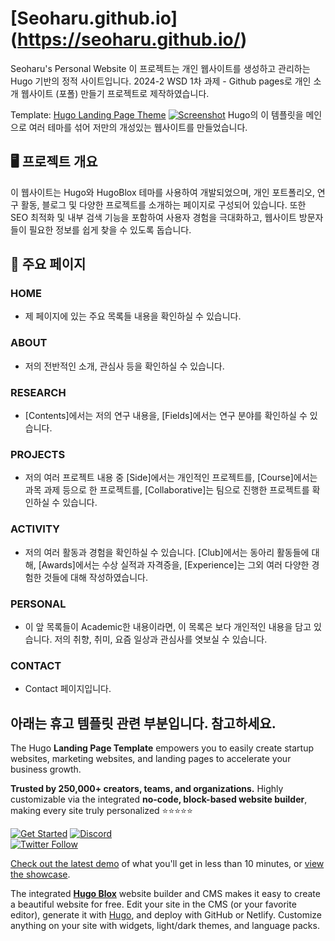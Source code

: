 # [Seoharu.github.io] (https://seoharu.github.io/)

Seoharu's Personal Website
이 프로젝트는 개인 웹사이트를 생성하고 관리하는 Hugo 기반의 정적 사이트입니다. 
2024-2 WSD 1차 과제 - Github pages로 개인 소개 웹사이트 (포폴) 만들기 프로젝트로 제작하였습니다.



Template: [Hugo Landing Page Theme](https://github.com/HugoBlox/theme-landing-page)
[![Screenshot](https://raw.githubusercontent.com/HugoBlox/theme-landing-page/main/.github/preview.webp)](https://hugoblox.com/templates/)
Hugo의 이 템플릿을 메인으로 여러 테마를 섞어 저만의 개성있는 웹사이트를 만들었습니다. 

## 🖥️  프로젝트 개요
이 웹사이트는 Hugo와 HugoBlox 테마를 사용하여 개발되었으며, 개인 포트폴리오, 연구 활동, 블로그 및 다양한 프로젝트를 소개하는 페이지로 구성되어 있습니다.
또한 SEO 최적화 및 내부 검색 기능을 포함하여 사용자 경험을 극대화하고, 웹사이트 방문자들이 필요한 정보를 쉽게 찾을 수 있도록 돕습니다.

## 🚀  주요 페이지
### HOME
- 제 페이지에 있는 주요 목록들 내용을 확인하실 수 있습니다.
### ABOUT
- 저의 전반적인 소개, 관심사 등을 확인하실 수 있습니다.
### RESEARCH
- [Contents]에서는 저의 연구 내용을, [Fields]에서는 연구 분야를 확인하실 수 있습니다.
### PROJECTS
- 저의 여러 프로젝트 내용 중 [Side]에서는 개인적인 프로젝트를, [Course]에서는 과목 과제 등으로 한 프로젝트를, [Collaborative]는 팀으로 진행한 프로젝트를 확인하실 수 있습니다.
### ACTIVITY
- 저의 여러 활동과 경험을 확인하실 수 있습니다. [Club]에서는 동아리 활동들에 대해, [Awards]에서는 수상 실적과 자격증을, [Experience]는 그외 여러 다양한 경험한 것들에 대해 작성하였습니다.
### PERSONAL
- 이 앞 목록들이 Academic한 내용이라면, 이 목록은 보다 개인적인 내용을 담고 있습니다. 저의 취향, 취미, 요즘 일상과 관심사를 엿보실 수 있습니다.
### CONTACT
- Contact 페이지입니다.




## 아래는 휴고 템플릿 관련 부분입니다. 참고하세요.
The Hugo **Landing Page Template** empowers you to easily create startup websites, marketing websites, and landing pages to accelerate your business growth.

️**Trusted by 250,000+ creators, teams, and organizations.** Highly customizable via the integrated **no-code, block-based website builder**, making every site truly personalized ⭐⭐⭐⭐⭐

[![Get Started](https://img.shields.io/badge/-Get%20started-ff4655?style=for-the-badge)](https://hugoblox.com/templates/)
[![Discord](https://img.shields.io/discord/722225264733716590?style=for-the-badge)](https://discord.com/channels/722225264733716590/742892432458252370/742895548159492138)  
[![Twitter Follow](https://img.shields.io/twitter/follow/GetResearchDev?label=Follow%20on%20Twitter)](https://twitter.com/GetResearchDev)

[Check out the latest demo](https://theme-landing-page.netlify.app) of what you'll get in less than 10 minutes, or [view the showcase](https://hugoblox.com/creators/).

The integrated [**Hugo Blox**](https://hugoblox.com) website builder and CMS makes it easy to create a beautiful website for free. Edit your site in the CMS (or your favorite editor), generate it with [Hugo](https://github.com/gohugoio/hugo), and deploy with GitHub or Netlify. Customize anything on your site with widgets, light/dark themes, and language packs.



